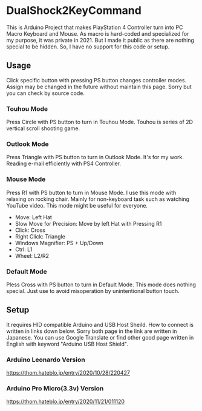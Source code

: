# DualShock2KeyCommand
This is Arduino Project that makes PlayStation 4 Controller turn into PC Macro Keyboard and Mouse.
As macro is hard-coded and specialized for my purpose, it was private in 2021.
But I made it public as there are nothing special to be hidden.
So, I have no support for this code or setup.

## Usage
Click specific button with pressing PS button changes controller modes.
Assign may be changed in the future without maintain this page. Sorry but you can check by source code.

### Touhou Mode
Press Circle with PS button to turn in Touhou Mode.
Touhou is series of 2D vertical scroll shooting game.

### Outlook Mode
Press Triangle with PS button to turn in Outlook Mode.
It's for my work. Reading e-mail efficiently with PS4 Controller.

### Mouse Mode
Press R1 with PS button to turn in Mouse Mode.
I use this mode with relaxing on rocking chair.
Mainly for non-keyboard task such as watching YouTube video.
This mode might be useful for everyone.

- Move: Left Hat
- Slow Move for Precision: Move by left Hat with Pressing R1
- Click: Cross
- Right Click: Triangle
- Windows Magnifier: PS + Up/Down
- Ctrl: L1
- Wheel: L2/R2

### Default Mode
Pless Cross with PS button to turn in Default Mode.
This mode does nothing special. Just use to avoid misoperation by unintentional button touch.

## Setup
It requires HID compatible Arduino and USB Host Sheild.
How to connect is written in links down below.
Sorry both page in the link are written in Japanese.
You can use Google Translate or find other good page written in English with keyword "Arduino USB Host Shield".

### Arduino Leonardo Version
https://thom.hateblo.jp/entry/2020/10/28/220427

### Arduino Pro Micro(3.3v) Version
https://thom.hateblo.jp/entry/2020/11/21/011120
